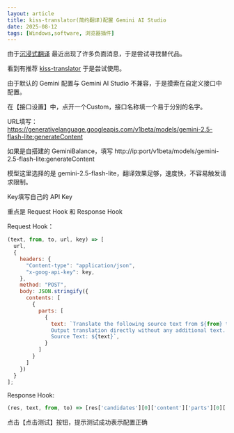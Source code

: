 ```yaml
---
layout: article
title: kiss-translator(简约翻译)配置 Gemini AI Studio
date: 2025-08-12
tags: [Windows,software, 浏览器插件]
---
```


由于[沉浸式翻译](https://immersivetranslate.com/zh-Hans/) 最近出现了许多负面消息，于是尝试寻找替代品。

看到有推荐 [kiss-translator](https://github.com/fishjar/kiss-translator) 于是尝试使用。

由于默认的 Gemini 配置与 Gemini AI Studio 不兼容，于是摸索在自定义接口中配置。

在【接口设置】中，点开一个Custom，接口名称填一个易于分别的名字。

URL填写：https://generativelanguage.googleapis.com/v1beta/models/gemini-2.5-flash-lite:generateContent

如果是自搭建的 GeminiBalance，填写 http://ip:port/v1beta/models/gemini-2.5-flash-lite:generateContent

模型这里选择的是 gemini-2.5-flash-lite，翻译效果足够，速度快，不容易触发请求限制。

Key填写自己的 API Key

重点是 Request Hook 和 Response Hook

Request Hook：
```js
(text, from, to, url, key) => [
  url,
  {
    headers: {
      "Content-type": "application/json",
      "x-goog-api-key": key,
    },
    method: "POST",
    body: JSON.stringify({
      contents: [
        {
          parts: [
            {
              text: `Translate the following source text from ${from} to ${to}.
              Output translation directly without any additional text.
              Source Text: ${text}`,
            }
          ]
        }
      ]
    })
  }
];
```
Response Hook:
```js
(res, text, from, to) => [res['candidates'][0]['content']['parts'][0]['text'], to === res.src]
```
点击【点击测试】按钮，提示测试成功表示配置正确
